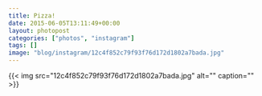 ```yaml
---
title: Pizza!
date: 2015-06-05T13:11:49+00:00
layout: photopost
categories: ["photos", "instagram"]
tags: []
image: "blog/instagram/12c4f852c79f93f76d172d1802a7bada.jpg"
---
```


{{< img src="12c4f852c79f93f76d172d1802a7bada.jpg" alt="" caption="" >}}



